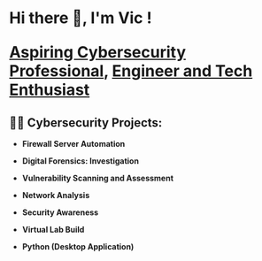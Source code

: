 <h1> Hi there 👋, I'm Vic ! <br/>

<a href="https://github.com/ViCode-X"> Aspiring Cybersecurity Professional</a>, 
 <a href="https://www.linkedIn.com/In/adebiyivictor1/"> Engineer and Tech Enthusiast</a></h1>

<h2>👨‍💻 Cybersecurity Projects:</h2>

- <b>Firewall Server Automation</b>
<!--  - [Practing Firewall Server Handling in Python]####(https://github.com/joshmadakor1/Algorithms-Practice)
-->
- <b>Digital Forensics: Investigation</b>
 <!-- - [Image Analysis]####(https://github.com/joshmadakor1/4chan-Image-Analysis-Middleware-C964) <b><i>(Potentially NSFW)</b></i>
-->

- <b>Vulnerability Scanning and Assessment</b>

  <!--
  - [Windows EventLog: Failed RDP Logins Source IP to full GeoData Conversion](https://github.com/joshmadakor1/Sentinel-Lab)
  - [JWipe (Disk Wiping Utility)](https://github.com/joshmadakor1/Jwipe.PowerShell)
  - [Active Directory Bulk User Creation](https://github.com/joshmadakor1/AD_PS)
  - [FIM (File Integrity Monitor)](https://github.com/joshmadakor1/PowerShell-Integrity-FIM)
  -->
 
 - <b>Network Analysis</b>

  <!--
   - [Windows EventLog: F###ailed RDP Logins Source IP to full GeoData Conversion](https://github.com/joshmadakor1/Sentinel-Lab)

  - [Packet Capture(Wireshark)]###(https://github.com/joshmadakor1/Jwipe.PowerShell)
  - Packet capture TCP Dump[Active Directory Bulk User Creation]
  -->
 
 - <b>Security Awareness</b>
  <!--
  - [Phishing campaign: content Creation ] ####(https://github.com/joshmadakor1/Sentinel-Lab)

  - [Packet Capture(Wireshark)]###(https://github.com/joshmadakor1/Jwipe.PowerShell)

  - Packet capture TCP Dump[Active Directory Bulk User Creation]

  -->
- <b>Virtual Lab Build</b>
 <!--
  - ###[Phishing campaign: content Creation ] ####(https://github.com/joshmadakor1/Sentinel-Lab)

  - [Phishing campaign: content Creation ] ####(https://github.com/joshmadakor1/Sentinel-Lab)
-->


- <b>Python (Desktop Application)</b>
 <!--
  - [Ransomware Proof of Concept (Encrypter)](https://github.com/joshmadakor1/EncrypterPOC)
  - [Ransomware Proof of Concept (Decrypter)](https://github.com/joshmadakor1/DecrypterPOC)
  - ###[Keylogger with Email Capability](https://github.com/joshmadakor1/Key-Logger-With-Email)
  - <b>Python</b>
  - [Firewall Server Handler](https://github.com/ViCode-X/firewall-server-Handler)
 -->

<!--
#<h2>📺 Popular YouTube Videos</h2>

#- [How to get into Cybersecurity Starting From Zero](https://www.youtube.com/watch?v=a83ASGn_V_s)
#- [A Day in the Life of a Cybersecurity Anayst](https://www.youtube.com/watch?v=uHy3oM7NnoU)
#- [How to Create a KeyLogger (C#)](https://www.youtube.com/watch?v=N-L9hklSlNk)
#- [Ransomware Demonstration (C#)](https://www.youtube.com/watch?v=OfvdQeh79s0)
#- [Is WGU Legit?](https://www.youtube.com/watch?v=E2MwRWxDBkA)#

<h2> 🤳 Connect with me:</h2>

#[<img align="left" alt="JoshMadakor | YouTube" width="22px" src="https://cdn.jsdelivr.net/npm/simple-icons@v3/icons/youtube.svg" />][youtube]
#[<img align="left" alt="JoshMadakor | Twitter" width="22px" src="https://cdn.jsdelivr.net/npm/simple-icons@v3/icons/twitter.svg" />][twitter]
[<img align="left" alt="VictorAdebiyi | LinkedIn" width="22px" src="https://cdn.jsdelivr.net/npm/simple-icons@v3/icons/linkedin.svg" />][linkedin]
#[<img align="left" alt="JoshMadakor | Instagram" width="22px" src="https://cdn.jsdelivr.net/npm/simple-icons@v3/icons/instagram.svg" />][instagram]

#[twitter]: https://twitter.com/joshmadakor
#[youtube]: https://www.youtube.com/c/joshmadakor
#[instagram]: https://www.instagram.com/joshmadakor/

[linkedin]: https://linkedin.com/in/adebiyivictor1/


-->

<!--
**ViCode-X/ViCode-X** is a ✨ _special_ ✨ repository because its `README.md` (this file) appears on your GitHub profile.

Here are some ideas to get you started:

- 🔭 I’m currently working on ...
- 🌱 I’m currently learning ...
- 👯 I’m looking to collaborate on ...
- 🤔 I’m looking for help with ...
- 💬 Ask me about ...
- 📫 How to reach me: ...
- 😄 Pronouns: ...
- ⚡ Fun fact: ...
-->

